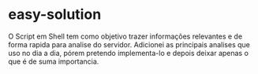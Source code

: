 # easy-solution
O Script em Shell tem como objetivo trazer informações relevantes e de forma rapida para analise do servidor.
Adicionei as principais analises que uso no dia a dia, pórem pretendo implementa-lo e depois deixar apenas o que é de suma importancia.
